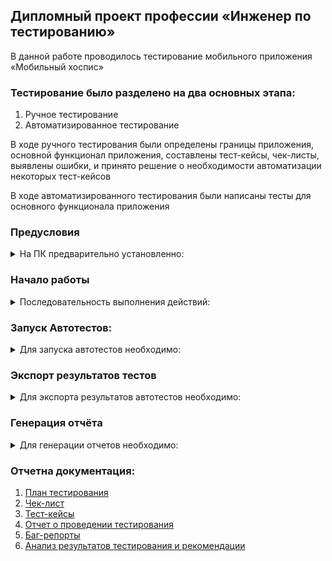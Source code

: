 ## **Дипломный проект профессии «Инженер по тестированию»**

В данной работе проводилось тестирование мобильного приложения «Мобильный
хоспис»

### Тестирование было разделено на два основных этапа:

1. Ручное тестирование
2. Автоматизированное тестирование

В ходе ручного тестирования были определены границы приложения, основной
функционал приложения, составлены тест-кейсы, чек-листы, выявлены ошибки, и
принято решение о необходимости автоматизации некоторых тест-кейсов

В ходе автоматизированного тестирования были написаны тесты для основного
функционала приложения

### Предусловия

<details><summary>На ПК предварительно установленно:</summary>

1. Android Studio
2. JDK 11 локально
3. Переменная JAVA_HOME определена на установленную JAVA 11
4. Android SDK
5. Собран Android эмулятор с API 29
6. Установлен Allure

</details>

### Начало работы

<details><summary>Последовательность выполнения действий:</summary>

1. Склонировать репозиторий с проектом https://github.com/OlgaChamina/Diplom2025
2. Открыть папку fmh_android_15_03_24 (2) в AndroidStudio.
3. Скомпилировать проект.
4. Запустить Android эмулятор с API 29.
5. Установить приложение "Мобильный хоспис" на мобильное устройство или в
   эмуляторе.
   Данные для авторизации:
   В поле "Логин" ввести: login2
   В поле "Пароль" ввести: password2

</details>

### Запуск Автотестов:

<details><summary>Для запуска автотестов необходимо:</summary>

1. Открыть проект в Android Studio;
2. Запустить эмулятор (API 29) или подключить устройство для тестирования;
3. Выделить папку App, левой клавишей мыши запустить все тесты кнопкой Run 'All Tests';
4. По окончанию прогона всех тестов выгрузить отчет Allure-result;

</details>

### Экспорт результатов тестов

<details><summary>Для экспорта результатов автотестов необходимо:</summary>

1. Открыть вкладку Device Explorer в Android Studio;
2. Перейти в папку files по пути /data/data/ru.iteco.fmhandroid.ui/files/
3. Сохранить папку files в корневую директорию проекта щелчком правой кнопкой мыши на папке files

</details>

### Генерация отчёта

<details><summary>Для генерации отчетов необходимо:</summary>

1. Перейти в терминал корневой дирректории проекта
2. Ввести команду:

    - для просмотра отчета во временном веб-сервере: allure serve
    - для генерации HTML-отчёта: allure generate allure-results -o allure-report
    - для открытия сгенерированного HTML-отчёт в браузере: allure open allure-report

    </details>

### Отчетна документация:

1. <a href="Plan.md"> План тестирования </a>
2. [Чек-лист](https://docs.google.com/spreadsheets/d/1d9UrjCjYbvV9-HiARtYBEjRbqkfcdsxH/edit?gid=1925572506#gid=1925572506)
3. [Тест-кейсы](https://docs.google.com/spreadsheets/d/1r4ZZs8SwhNFJTdhG0v3x4JviyeYnAbFY/edit?gid=1191533890#gid=1191533890)
4. <a href="AutoReport.md">Отчет о проведении тестирования</a>
5. [Баг-репорты](https://github.com/OlgaChamina/Diplom2025/issues)
6. <a href="Rezult.md">Анализ результатов тестирования и рекомендации</a>
